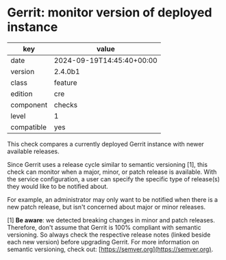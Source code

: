 [//]: # (werk v2)
# Gerrit: monitor version of deployed instance

key        | value
---------- | ---
date       | 2024-09-19T14:45:40+00:00
version    | 2.4.0b1
class      | feature
edition    | cre
component  | checks
level      | 1
compatible | yes

This check compares a currently deployed Gerrit instance with newer available releases.

Since Gerrit uses a release cycle similar to semantic versioning [1], this check can monitor when
a major, minor, or patch release is available. With the service configuration, a user can specify
the specific type of release(s) they would like to be notified about.

For example, an administrator may only want to be notified when there is a new patch release, but
isn't concerned about major or minor releases.

[1] **Be aware**: we detected breaking changes in minor and patch releases. Therefore, don't assume
that Gerrit is 100% compliant with semantic versioning. So always check the respective release notes
(linked beside each new version) before upgrading Gerrit. For more information on semantic
versioning, check out: [https://semver.org](https://semver.org).
